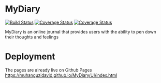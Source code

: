# MyDiary
[![Build Status](https://travis-ci.com/MuhanguziDavid/MyDiary.svg?branch=develop)](https://travis-ci.com/MuhanguziDavid/MyDiary)
[![Coverage Status](https://coveralls.io/repos/github/MuhanguziDavid/MyDiary/badge.svg?branch=master)](https://coveralls.io/github/MuhanguziDavid/MyDiary?branch=master)
[![Coverage Status](https://coveralls.io/repos/github/MuhanguziDavid/MyDiary/badge.svg?branch=master)](https://coveralls.io/github/MuhanguziDavid/MyDiary?branch=master)

MyDiary is an online journal that provides users with the ability to pen down their thoughts and feelings

# Deployment
The pages are already live on Github Pages
https://muhanguzidavid.github.io/MyDiary/UI/index.html

